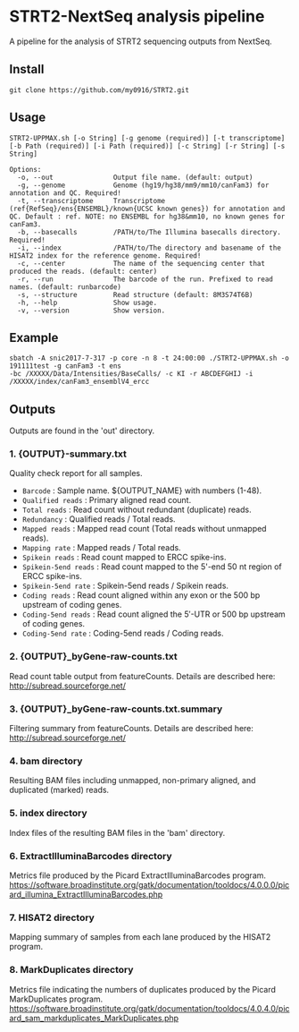 # STRT2-NextSeq analysis pipeline

A pipeline for the analysis of STRT2 sequencing outputs from NextSeq.   

## Install
```
git clone https://github.com/my0916/STRT2.git
```

## Usage
```
STRT2-UPPMAX.sh [-o String] [-g genome (required)] [-t transcriptome] [-b Path (required)] [-i Path (required)] [-c String] [-r String] [-s String]

Options:
  -o, --out               Output file name. (default: output)
  -g, --genome            Genome (hg19/hg38/mm9/mm10/canFam3) for annotation and QC. Required!
  -t, --transcriptome     Transcriptome (ref{RefSeq}/ens{ENSEMBL}/known{UCSC known genes}) for annotation and QC. Default : ref. NOTE: no ENSEMBL for hg38&mm10, no known genes for canFam3.  
  -b, --basecalls         /PATH/to/The Illumina basecalls directory. Required!
  -i, --index             /PATH/to/The directory and basename of the HISAT2 index for the reference genome. Required! 
  -c, --center            The name of the sequencing center that produced the reads. (default: center)
  -r, --run               The barcode of the run. Prefixed to read names. (default: runbarcode)
  -s, --structure         Read structure (default: 8M3S74T6B)
  -h, --help              Show usage.
  -v, --version           Show version.
```

## Example
```
sbatch -A snic2017-7-317 -p core -n 8 -t 24:00:00 ./STRT2-UPPMAX.sh -o 191111test -g canFam3 -t ens
-bc /XXXXX/Data/Intensities/BaseCalls/ -c KI -r ABCDEFGHIJ -i /XXXXX/index/canFam3_ensemblV4_ercc
```

## Outputs
Outputs are found in the 'out' directory.
### 1. {OUTPUT}-summary.txt
Quality check report for all samples.
- ```Barcode``` : Sample name. ${OUTPUT_NAME} with numbers (1-48).
- ```Qualified reads``` : Primary aligned read count.	
- ```Total reads``` : Read count without redundant (duplicate) reads.
- ```Redundancy``` : Qualified reads / Total reads. 
- ```Mapped reads``` : Mapped read count (Total reads without unmapped reads). 
- ```Mapping rate``` : Mapped reads / Total reads. 
- ```Spikein reads``` : Read count mapped to ERCC spike-ins.
- ```Spikein-5end reads``` : Read count mapped to the 5'-end 50 nt region of ERCC spike-ins.
- ```Spikein-5end rate``` : Spikein-5end reads / Spikein reads.
- ```Coding reads``` : Read count aligned within any exon or the 500 bp upstream of coding genes.
- ```Coding-5end reads``` : Read count aligned the 5′-UTR or 500 bp upstream of coding genes. 
- ```Coding-5end rate``` : Coding-5end reads / Coding reads.

### 2. {OUTPUT}_byGene-raw-counts.txt
Read count table output from featureCounts. Details are described here: http://subread.sourceforge.net/

### 3. {OUTPUT}_byGene-raw-counts.txt.summary
Filtering summary from featureCounts. Details are described here: http://subread.sourceforge.net/

### 4. bam directory
Resulting BAM files including unmapped, non-primary aligned, and duplicated (marked) reads.

### 5. index directory
Index files of the resulting BAM files in the 'bam' directory.

### 6. ExtractIlluminaBarcodes directory
Metrics file produced by the Picard ExtractIlluminaBarcodes program.
https://software.broadinstitute.org/gatk/documentation/tooldocs/4.0.0.0/picard_illumina_ExtractIlluminaBarcodes.php

### 7. HISAT2 directory
Mapping summary of samples from each lane produced by the HISAT2 program. 

### 8. MarkDuplicates directory
Metrics file indicating the numbers of duplicates produced by the Picard MarkDuplicates program.
https://software.broadinstitute.org/gatk/documentation/tooldocs/4.0.4.0/picard_sam_markduplicates_MarkDuplicates.php
